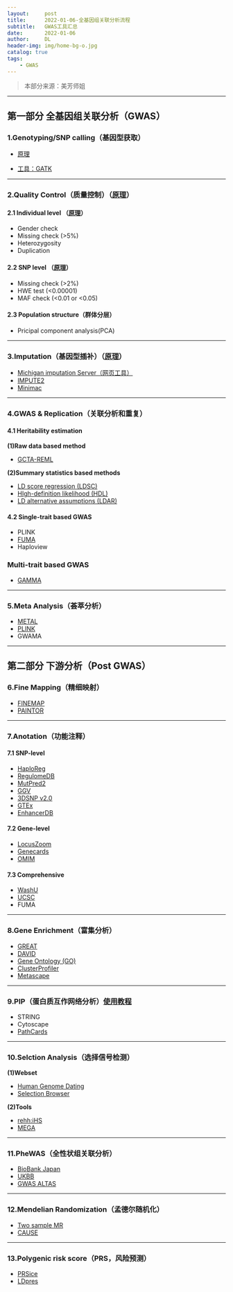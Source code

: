 ```yaml
---
layout:     post
title:      2022-01-06-全基因组关联分析流程
subtitle:   GWAS工具汇总
date:       2022-01-06
author:     DL
header-img: img/home-bg-o.jpg
catalog: true
tags:
    - GWAS
---
```


> 本部分来源：美芳师姐

---

## 第一部分 全基因组关联分析（GWAS）

### 1.Genotyping/SNP calling（基因型获取）

- [原理](https://sg.idtdna.com/pages/applications/genotyping)

- [工具：GATK](https://www.jianshu.com/p/4c093a6d88ec)

---

### 2.Quality Control（质量控制）（[原理](https://www.ncbi.nlm.nih.gov/pmc/articles/PMC3066182/)）

#### 2.1 Individual level （[原理](https://zhuanlan.zhihu.com/p/347958906)）

- Gender check
- Missing check (>5%)
- Heterozygosity
- Duplication

#### 2.2 SNP level （[原理](https://zhuanlan.zhihu.com/p/347958906)）

- Missing check (>2%)
- HWE test (<0.00001)
- MAF check (<0.01 or <0.05)

#### 2.3 Population structure（群体分层）

- Pricipal component analysis(PCA)

---

### 3.Imputation（基因型插补）（[原理](https://www.jianshu.com/p/06d86be2028b)）

- [Michigan imputation Server（网页工具）](https://imputationserver.sph.umich.edu/index.html#!pages/home)
- [IMPUTE2](http://mathgen.stats.ox.ac.uk/impute/impute_v2.html)
- [Minimac](https://genome.sph.umich.edu/wiki/Minimac)

---

### 4.GWAS & Replication（关联分析和重复）

#### 4.1 Heritability estimation

**(1)Raw data based method**

- [GCTA-REML](https://yanglab.westlake.edu.cn/software/gcta/#GREMLanalysis)

**(2)Summary statistics based methods**

- [LD score regression (LDSC)](https://github.com/bulik/ldsc)
- [HIgh-definition likelihood (HDL)](https://github.com/zhenin/HDL/)
- [LD alternative assumptions (LDAR)](https://dougspeed.com/heritability-model/)

#### 4.2 Single-trait based GWAS

- PLINK
- [FUMA](https://fuma.ctglab.nl/)
- Haploview

### Multi-trait based GWAS

- [GAMMA](http://www.xzlab.org/software.html)

---

### 5.Meta Analysis（荟萃分析）

- [METAL](https://genome.sph.umich.edu/wiki/METAL)
- [PLINK](http://zzz.bwh.harvard.edu/plink/metaanal.shtml)
- GWAMA

---

## 第二部分 下游分析（Post GWAS）

### 6.Fine Mapping（精细映射）

- [FINEMAP](http://www.christianbenner.com/index_v1.3.html)
- [PAINTOR](https://github.com/gkichaev/PAINTOR_V3.0)

---

### 7.Anotation（功能注释）

#### 7.1 SNP-level

- [HaploReg](https://pubs.broadinstitute.org/mammals/haploreg/haploreg.php)
- [RegulomeDB](https://www.regulomedb.org/regulome-search)
- [MutPred2](http://mutpred.mutdb.org/#qform)
- [GGV](https://popgen.uchicago.edu/ggv/?data=%221000genomes%22&chr=1&pos=222087833)
- [3DSNP v2.0](http://www.omic.tech/3dsnpv2/)
- [GTEx](http://www.gtexportal.org/home/)
- [EnhancerDB](http://lcbb.swjtu.edu.cn/EnhancerDB/)

#### 7.2 Gene-level

- [LocusZoom](https://genome.sph.umich.edu/wiki/LocusZoom_Standalone#Input)
- [Genecards](https://www.genecards.org/)
- [OMIM](https://omim.org/)

#### 7.3 Comprehensive

- [WashU](http://epigenomegateway.wustl.edu/browser/)
- [UCSC](http://genome.ucsc.edu/)
- FUMA

---

### 8.Gene Enrichment（富集分析）

- [GREAT](http://great.stanford.edu/public/html/index.php)
- [DAVID](https://david.ncifcrf.gov/conversion.jsp)
- [Gene Ontology (GO)](http://geneontology.org/)
- [ClusterProfiler](https://www.jianshu.com/p/feaefcbdf986)
- [Metascape](https://metascape.org/gp/index.html)

---

### 9.PIP（蛋白质互作网络分析）[使用教程](https://zhuanlan.zhihu.com/p/148789132?utm_source=wechat_session)

- STRING
- Cytoscape
- [PathCards](https://pathcards.genecards.org/Search/Results?query=SP3)

---

### 10.Selction Analysis（选择信号检测）

**(1)Webset**

- [Human Genome Dating](https://human.genome.dating/)
- [Selection Browser](http://hsb.upf.edu/?s=rs35732780&submit=Search)

**(2)Tools**

- [rehh:iHS](https://zhuanlan.zhihu.com/p/70034004?from_voters_page=true)
- [MEGA](https://www.megasoftware.net/)

---

### 11.PheWAS（全性状组关联分析）

- [BioBank Japan](http://jenger.riken.jp/en/result)
- [UKBB](http://geneatlas.roslin.ed.ac.uk/)
- [GWAS ALTAS](https://atlas.ctglab.nl/)

---

### 12.Mendelian Randomization（孟德尔随机化）

- [Two sample MR](https://github.com/MRCIEU/TwoSampleMR)
- [CAUSE](https://jean997.github.io/cause/ldl_cad.html)

---

### 13.Polygenic risk score（PRS，风险预测）

- [PRSice](https://www.prsice.info/)
- [LDpres](https://github.com/bvilhjal/ldpred)

